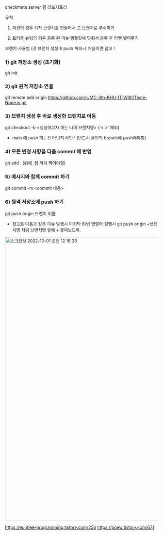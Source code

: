 checkmate server 팀 리포지토리

규칙

1. 미션의 경우 각자 브랜치를 만들어서 그 브랜치로 푸쉬하기

2. 트러블 슈팅의 경우 등록 된 이슈 템플릿에 맞춰서 등록 후 라벨 넣어주기


브랜치 사용법 (깃 브랜치 생성 & push 까즤~) 처음이면 참고 !
### 1) git 저장소 생성 (초기화)
git init
### 2) git 원격 저장소 연결
git remote add origin https://github.com/UMC-3th-KHU-IT-WIKI/Team-Node.js.git
### 3) 브랜치 생성 후 바로 생성한 브랜치로 이동
git checkout -b <생성하고자 하는 나의 브랜치명> ('< >' 제외)
- main 에 push 하는건 아닌지 확인 ! (반드시 본인의 branch에 push해야함)
### 4) 모든 변경 사항을 다음 commit 에 반영
git add . (뒤에 .점 까지 찍어야함)
### 5) 메시지와 함께 commit 하기
git commit -m <commit 내용>
### 6) 원격 저장소에 push 하기
git push origin 브랜치 이름


+ 참고로 다음과 같은 이슈 발생시 마지막 6)번 명령어 실행시 git push origin +브랜치명 처럼 브랜치명 앞에 + 붙여보도록.

<img width="935" alt="스크린샷 2022-10-01 오전 12 16 38" src="https://user-images.githubusercontent.com/76617139/193302169-11ddd56c-13cb-44d5-85a3-dcfa8f9c10a7.png">

https://eunhee-programming.tistory.com/256
https://poew.tistory.com/671
